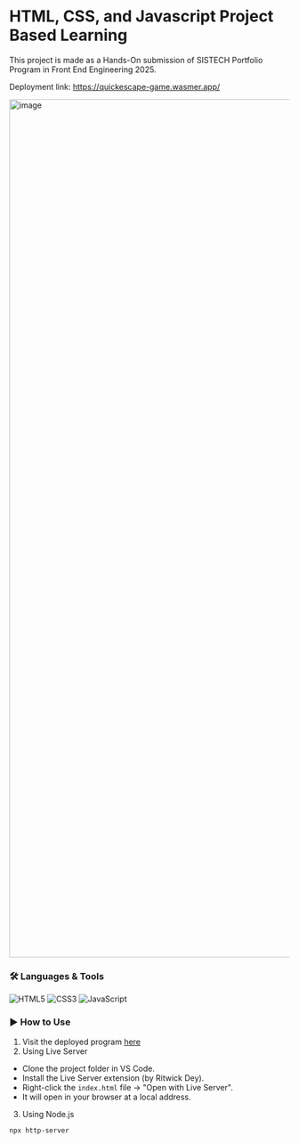 # HTML, CSS, and Javascript Project Based Learning

This project is made as a Hands-On submission of SISTECH Portfolio Program in Front End Engineering 2025.

Deployment link: https://quickescape-game.wasmer.app/

<img width="2845" height="1541" alt="image" src="https://github.com/user-attachments/assets/56644c22-31ae-4a8c-bfeb-599628f7c36a" />

### 🛠️ Languages & Tools

![HTML5](https://img.shields.io/badge/HTML5-E34F26?style=flat&logo=html5&logoColor=white)
![CSS3](https://img.shields.io/badge/CSS3-1572B6?style=flat&logo=css3&logoColor=white)
![JavaScript](https://img.shields.io/badge/JavaScript-F7DF1E?style=flat&logo=javascript&logoColor=black)

### ▶️ How to Use
1. Visit the deployed program [here](https://quickescape-game.wasmer.app/)
2. Using Live Server
- Clone the project folder in VS Code.
- Install the Live Server extension (by Ritwick Dey).
- Right-click the ```index.html``` file → "Open with Live Server".
- It will open in your browser at a local address.

3. Using Node.js
  ```
  npx http-server
  ```
